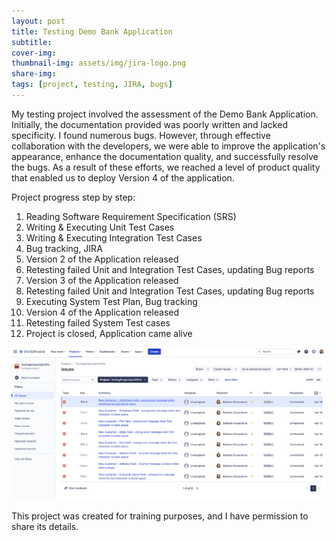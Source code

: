 ```yaml
---
layout: post
title: Testing Demo Bank Application
subtitle:
cover-img: 
thumbnail-img: assets/img/jira-logo.png
share-img:
tags: [project, testing, JIRA, bugs]
---
```


My testing project involved the assessment of the Demo Bank Application. Initially, the documentation provided was poorly written and lacked specificity. I found numerous bugs. However, through effective collaboration with the developers, we were able to improve the application's appearance, enhance the documentation quality, and successfully resolve the bugs. As a result of these efforts, we reached a level of product quality that enabled us to deploy Version 4 of the application.

Project progress step by step: 

1. Reading Software Requirement Specification (SRS)
2. Writing & Executing Unit Test Cases 
3. Writing & Executing Integration Test Cases
4. Bug tracking, JIRA
5. Version 2 of the Application released
6. Retesting failed Unit and Integration Test Cases, updating Bug reports
7. Version 3 of the Application released
8. Retesting failed Unit and Integration Test Cases, updating Bug reports
9. Executing System Test Plan, Bug tracking 
10. Version 4 of the Application released
11. Retesting failed System Test cases 
12. Project is closed, Application came alive

<img src="/assets/img/jira-screenshot.png" alt="Jira-project-screenshot">

This project was created for training purposes, and I have permission to share its details.
